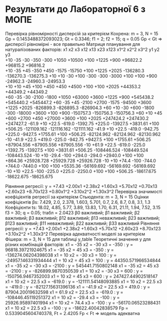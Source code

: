 # Результати до Лабораторної 6 з МОПЕ
Перевірка рівномірності дисперсій за критерієм Кохрена: m = 3, N = 15
Gp = 0.1453488372093023; Gt = 0.3346; f1 = 2; f2 = 15; q = 0.05
Gp < Gt => дисперсії рівномірні - все правильно
Матриця планування для натуралізованих факторів:
x1         x2         x3         x12        x13        x23        x123       x1^2       x2^2       x3^2       y1         y2         y3        
+10        -35        -30        -350       -300       +1050      +10500     +100       +1225      +900       +96822.2   +96815.2   +96816.2  
+10        -35        +45        -350       +450       -1575      -15750     +100       +1225      +2025      -136280.3  -136270.3  -136275.3 
+10        +10        -30        +100       -300       -300       -3000      +100       +100       +900       -24962.3   -24960.3   -24953.3  
+10        +10        +45        +100       +450       +450       +4500      +100       +100       +2025      +44353.2   +44349.2   +44349.2  
+60        -35        -30        -2100      -1800      +1050      +63000     +3600      +1225      +900       +545438.2  +545440.2  +545447.2 
+60        -35        +45        -2100      +2700      -1575      -94500     +3600      +1225      +2025      -826899.3  -826895.3  -826904.3 
+60        +10        -30        +600       -1800      -300       -18000     +3600      +100       +900       -150757.3  -150756.3  -150756.3 
+60        +10        +45        +600       +2700      +450       +27000     +3600      +100       +2025      +247424.2  +247430.2  +247427.2 
-61.9      +10        +22.5      -619.0     -1392.75   +225.0     -13927.5   +3831.61   +100       +506.25    -121109.162 -121116.162 -121111.162
-41.9      +10        +22.5      -419.0     -942.75    +225.0     -9427.5    +1755.61   +100       +506.25    -82124.962 -82124.962 -82130.962
-10        -41.9      +22.5      +419.0     -225.0     -942.75    +9427.5    +100       +1755.61   +506.25    +87904.556 +87905.556 +87905.556
-10        +61.9      +22.5      -619.0     -225.0     +1392.75   -13927.5   +100       +3831.61   +506.25    -108446.524 -108449.524 -108443.524
-10        +10        -29.4      -100       +294.0     -294.0     +2940.0    +100       +100       +864.36    +25928.728 +25929.728 +25926.728
-10        +10        +74.4      -100       -744.0     +744.0     -7440.0    +100       +100       +5535.36   -56169.692 -56169.692 -56169.692
-10        +10        +22.5      -100       -225.0     +225.0     -2250.0    +100       +100       +506.25    -18617.675 -18622.675 -18625.675
	
Рівняння регресії: y = +7.43 +2.00x1 +2.38x2 +1.60x3 +5.70x12 +0.70x13 +2.60x23 +8.70x123 +0.80x1^2 +3.10x2^2 +1.30x3^2
Перевірка значимості коефіцієнтів регресії за критерієм Стьюдента: m = 3, N = 15 
Оцінки коефіцієнтів βs: 7.429, 2.0, 2.378, 1.603, 5.701, 0.7, 2.6, 8.7, 0.8, 3.1, 1.3
Коефіцієнти ts: 18.02, 4.85, 5.77, 3.89, 13.83, 1.70, 6.31, 21.11, 1.94, 7.52, 3.15
f3 = 30; q = 0.05; tтабл = 2.0423
β0 важливий; β1 важливий; β2 важливий; β3 важливий; β12 важливий; β13 неважливий; β23 важливий; β123 важливий; β11 неважливий; β22 важливий; β33 важливий
Рівняння регресії: y = +7.43 +2.00x1 +2.38x2 +1.60x3 +5.70x12 +2.60x23 +8.70x123 +3.10x2^2 +1.30x3^2
Перевірка адекватності моделі за критерієм Фішера: m = 3, N = 15 для таблиці y_table
Теоретичні значення y для різних комбінацій факторів:
x1 = -35        x2 = -30        x3 = -350      : y = 96818.39721924675
x1 = -35        x2 = 45         x3 = -350      : y = -136274.06204398038
x1 = 10         x2 = -30        x3 = 100       : y = -24957.146331934444
x1 = 10         x2 = 45         x3 = 100       : y = 44350.571966534844
x1 = -35        x2 = -30        x3 = -2100     : y = 545441.7150802148
x1 = -35        x2 = 45         x3 = -2100     : y = -826899.9870350539
x1 = 10         x2 = -30        x3 = 600       : y = -150756.9467352003
x1 = 10         x2 = 45         x3 = 600       : y = 247427.44902518147
x1 = 10         x2 = 22.5       x3 = -619.0    : y = -121111.54148093885
x1 = 10         x2 = 22.5       x3 = -419.0    : y = -82127.15631396136
x1 = -41.9      x2 = 22.5       x3 = 419.0     : y = 87904.20019632598
x1 = 61.9       x2 = 22.5       x3 = -619.0    : y = -108446.45119251372
x1 = 10         x2 = -29.4      x3 = -100      : y = 25926.95897401994
x1 = 10         x2 = 74.4       x3 = -100      : y = -56170.06523288431
x1 = 10         x2 = 22.5       x3 = -100      : y = -18622.40042838579
Fp = 0.5339045604740378, Ft = 2.4205
Fp < Ft => модель адекватна
